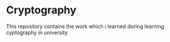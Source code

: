 # Cryptography
This repository contains the work which i learned during learning cyptography in university
